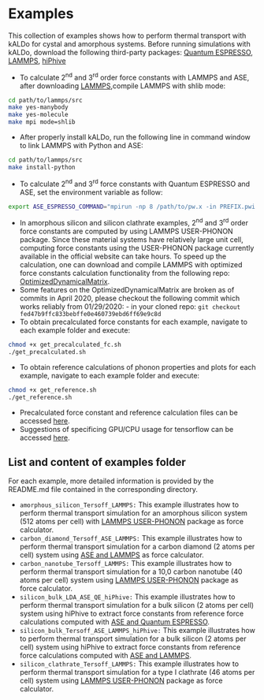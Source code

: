 # Examples
This collection of examples shows how to perform thermal transport with kALDo for cystal and amorphous
systems. Before running simulations with kALDo, download the following third-party packages:  [Quantum ESPRESSO](https://www.quantum-espresso.org/), [LAMMPS](https://lammps.sandia.gov/download.html), [hiPhive](https://hiphive.materialsmodeling.org/)
- To calculate 2<sup>nd</sup> and 3<sup>rd</sup> order force constants with LAMMPS and ASE, after downloading [LAMMPS](https://lammps.sandia.gov/),compile LAMMPS with shlib mode:
```bash
cd path/to/lammps/src
make yes-manybody
make yes-molecule
make mpi mode=shlib
```
- After properly install kALDo, run the following line in command window to link LAMMPS with Python and ASE:
```bash
cd path/to/lammps/src
make install-python				
```
- To calculate 2<sup>nd</sup> and 3<sup>rd</sup>  force constants with Quantum ESPRESSO and ASE, set the environment variable as follow:
```	bash			
export ASE_ESPRESSO_COMMAND="mpirun -np 8 /path/to/pw.x -in PREFIX.pwi > PREFIX.pwo"
```
- In amorphous silicon and silicon clathrate examples, 2<sup>nd</sup> and 3<sup>rd</sup> order force constants are computed by using LAMMPS USER-PHONON package. Since these material systems have relatively large  unit cell, computing force constants using the USER-PHONON package currently available in the official website can take hours. 
To speed up the calculation, one can download and compile LAMMPS with optimized force constants calculation functionality from the following repo: [OptimizedDynamicalMatrix](https://github.com/charlessievers/lammps/tree/fed47b9ffc833bebffe0e460739ebd6ff69e9c8d). 
- Some features on the OptimizedDynamicalMatrix are broken as of commits in April 2020, please checkout the following commit which works reliably from 01/29/2020:
        - in your cloned repo: `git checkout fed47b9ffc833bebffe0e460739ebd6ff69e9c8d`
- To obtain precalculated force constants for each example, navigate to each example folder and execute:
```bash
chmod +x get_precalculated_fc.sh
./get_precalculated.sh
```
- To obtain reference calculations of phonon properties and plots for each example, navigate to each example folder and execute:
```bash
chmod +x get_reference.sh
./get_reference.sh
```
- Precalculated force constant and reference calculation files can be accessed [here](http://sophe.ucdavis.edu/structures/reference/updated_example/).
- Suggestions of specificing GPU/CPU usage for tensorflow can be accessed [here](https://stackoverflow.com/questions/40069883/how-to-set-specific-gpu-in-tensorflow).
## List and content of examples folder
For each example, more detailed information is provided by the README.md file contained in the corresponding directory.
- `amorphous_silicon_Tersoff_LAMMPS:`
This example illustrates how to perform thermal transport simulation for an amorphous silicon system (512 atoms per cell) with [LAMMPS USER-PHONON](https://lammps.sandia.gov/doc/Packages_details.html#pkg-user-phonon) package as force calculator.
- `carbon_diamond_Tersoff_ASE_LAMMPS:`
This example illustrates how to perform thermal transport simulation for a carbon diamond (2 atoms per cell) system using [ASE and LAMMPS](https://wiki.fysik.dtu.dk/ase/_modules/ase/calculators/lammpslib.html) as force calculator.
- `carbon_nanotube_Tersoff_LAMMPS:`
This example illustrates how to perform thermal transport simulation for a 10,0 carbon nanotube (40 atoms per cell) system using [LAMMPS USER-PHONON](https://lammps.sandia.gov/doc/Packages_details.html#pkg-user-phonon) package as force calculator.
- `silicon_bulk_LDA_ASE_QE_hiPhive:`
This example illustrates how to perform thermal transport simulation for a bulk silicon (2 atoms per cell) system using hiPhive to extract force constants 
from reference force calculations computed with  [ASE and Quantum ESPRESSO](https://wiki.fysik.dtu.dk/ase/ase/calculators/espresso.html).
- `silicon_bulk_Tersoff_ASE_LAMMPS_hiPhive:`
This example illustrates how to perform thermal transport simulation for a bulk silicon (2 atoms per cell) system using hiPhive to extract force constants 
from reference force calculations computed with  [ASE and LAMMPS](https://wiki.fysik.dtu.dk/ase/_modules/ase/calculators/lammpslib.html).
- `silicon_clathrate_Tersoff_LAMMPS:`
This example illustrates how to perform thermal transport simulation for a type I clathrate (46 atoms per cell) system using [LAMMPS USER-PHONON](https://lammps.sandia.gov/doc/Packages_details.html#pkg-user-phonon) package as force calculator.
